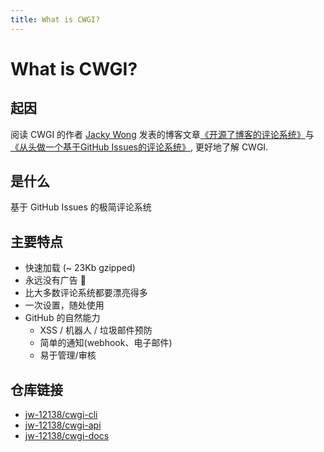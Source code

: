 ```yaml
---
title: What is CWGI?
---
```


# What is CWGI?

## 起因
阅读 CWGI 的作者  [Jacky Wong](https://github.com/jw-12138/) 发表的博客文章[《开源了博客的评论系统》](https://jw1.dev/open-sourcing-comment-system/)与[《从头做一个基于GitHub Issues的评论系统》](https://jw1.dev/2022/10/23/a01/), 更好地了解 CWGI.

## 是什么
基于 GitHub Issues 的极简评论系统

## 主要特点
+ 快速加载 (~ 23Kb gzipped)
+ 永远没有广告 🤝
+ 比大多数评论系统都要漂亮得多
+ 一次设置，随处使用
+ GitHub 的自然能力
    + XSS / 机器人 / 垃圾邮件预防
    + 简单的通知(webhook、电子邮件)
    + 易于管理/审核

## 仓库链接
+ [jw-12138/cwgi-cli](https://github.com/jw-12138/cwgi-cli)
+ [jw-12138/cwgi-api](https://github.com/jw-12138/cwgi-api)
+ [jw-12138/cwgi-docs](https://github.com/jw-12138/cwgi-docs)

